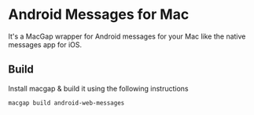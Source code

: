 # Android Messages for Mac

It's a MacGap wrapper for Android messages for your Mac like the native messages app for iOS.

## Build

Install macgap & build it using the following instructions

```
macgap build android-web-messages
```
